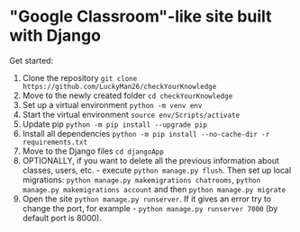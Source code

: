 # "Google Classroom"-like site built with Django
Get started: 

1. Clone the repository `git clone https://github.com/LuckyMan26/checkYourKnowledge`
2. Move to the newly created folder `cd checkYourKnowledge`
3. Set up a virtual environment `python -m venv env`
4. Start the virtual environment `source env/Scripts/activate`
5. Update pip `python -m pip install --upgrade pip`
6. Install all dependencies `python -m pip install --no-cache-dir -r requirements.txt`
7. Move to the Django files `cd djangoApp`
8. OPTIONALLY, if you want to delete all the previous information about classes, users, etc. - execute `python manage.py flush`. Then set up local migrations: `python manage.py makemigrations chatrooms`, `python manage.py makemigrations account` and then `python manage.py migrate`
9. Open the site `python manage.py runserver`. If it gives an error try to change the port, for example - `python manage.py runserver 7000` (by default port is 8000).
